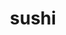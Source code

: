 ---
layout: smileys&emotion
title: sushi
emoji: sushi
permalink: 🍣.html
image: assets/img/3moji/sushi.png
---